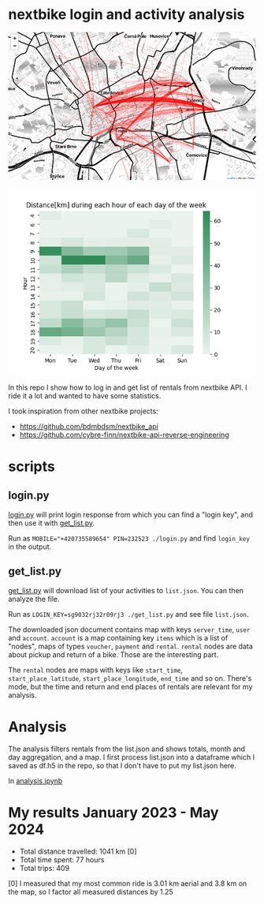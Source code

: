 # nextbike login and activity analysis

![My nextbike rides](map.png)

![When I ride](time.png)

In this repo I show how to log in and get list of rentals from nextbike API. I ride it a lot and wanted to have some statistics.

I took inspiration from other nextbike projects:
- https://github.com/bdmbdsm/nextbike_api
- https://github.com/cybre-finn/nextbike-api-reverse-engineering

# scripts

## login.py

[login.py](login.py) will print login response from which you can find a "login key", and then use it with [get_list.py](get_list.py). 

Run as `MOBILE="+420735589654" PIN=232523 ./login.py` and find `login_key` in the output.

## get_list.py

[get_list.py](get_list.py) will download list of your activities to `list.json`. You can then analyze the file.

Run as `LOGIN_KEY=sg9032rj32r09rj3 ./get_list.py` and see file `list.json`.

The downloaded json document contains map with keys `server_time`, `user` and `account`. `account` is a map containing key `items` which is a list of "nodes", maps of types `voucher`, `payment` and `rental`. `rental` nodes are data about pickup and return of a bike. Those are the interesting part.

The `rental` nodes are maps with keys like `start_time`, `start_place_latitude`, `start_place_longitude`, `end_time` and so on. There's mode, but the time and return and end places of rentals are relevant for my analysis.

# Analysis

The analysis filters rentals from the list.json and shows totals, month and day aggregation, and a map. I first process list.json into a dataframe which I saved as df.h5 in the repo, so that I don't have to put my list.json here.

In [analysis.ipynb](analysis.ipynb)

# My results January 2023 - May 2024

- Total distance travelled: 1041 km [0]
- Total time spent: 77 hours
- Total trips: 409


[0] I measured that my most common ride is 3.01 km aerial and 3.8 km on the map, so I factor all measured distances by 1.25
